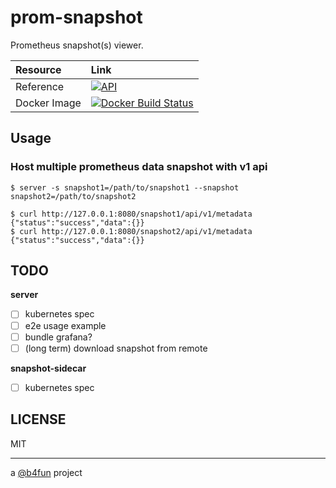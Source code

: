 # prom-snapshot

Prometheus snapshot(s) viewer.

| Resource | Link |
|:----|:----|
| Reference | [![API](https://godoc.org/github.com/b4fun/prom-snapshot?status.svg)](https://pkg.go.dev/github.com/b4fun/prom-snapshot?tab=overview) |
| Docker Image | [![Docker Build Status](https://img.shields.io/docker/build/b4fun/prom-snapshot-server)](https://hub.docker.com/repository/docker/b4fun/prom-snapshot-server) |

## Usage

### Host multiple prometheus data snapshot with v1 api

```
$ server -s snapshot1=/path/to/snapshot1 --snapshot snapshot2=/path/to/snapshot2
```

```
$ curl http://127.0.0.1:8080/snapshot1/api/v1/metadata
{"status":"success","data":{}}
$ curl http://127.0.0.1:8080/snapshot2/api/v1/metadata
{"status":"success","data":{}}
```

## TODO

**server**

- [ ] kubernetes spec
- [ ] e2e usage example
- [ ] bundle grafana?
- [ ] (long term) download snapshot from remote

**snapshot-sidecar**

- [ ] kubernetes spec

## LICENSE

MIT

---

a [@b4fun][@b4fun] project

[@b4fun]: https://www.build4.fun
